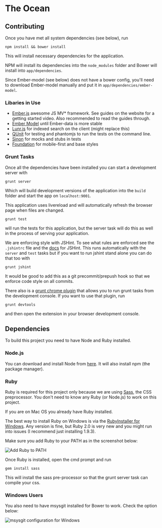 # The Ocean

## Contributing

Once you have met all system dependencies (see below), run 

    npm install && bower install

This will install necessary dependencies for the application. 

NPM will install its dependencies into the `node_modules` folder and Bower will install into `app/dependencies`.

Since Ember-model (see below) does not have a bower config, you'll need to download Ember-model manually and put it in `app/dependencies/ember-model`.

### Libaries in Use

- [Ember.js](http://emberjs.com) awesome JS MV* framework. See guides on the website for a getting started video. Also recommended to read the guides through.
- [Ember Model](https://github.com/ebryn/ember-model) until Ember-data is more stable
- [Lunr.js](http://lunrjs.com/) for indexed search on the client (might replace this)
- [QUnit](http://qunitjs.com/) for testing and phantomjs to run the tests on the command line.
- [Sinon](http://sinonjs.org/) for mocks and stubs in tests
- [Foundation](http://foundation.zurb.com/docs/) for mobile-first and base styles

### Grunt Tasks

Once all the dependencies have been installed you can start a development server with

    grunt server
    
Which will build development versions of the application into the `build` folder and start the app on `localhost:9001`. 

This application uses livereload and will automatically refresh the browser page when files are changed.

	grunt test
	
will run the tests for this application, but the server task will do this as well in the process of serving your application.

We are enforcing style with JSHint. To see what rules are enforced see the `.jshintrc` file and the [docs](http://www.jshint.com/docs/) for JSHint. This runs automatically with the `server` and `test` tasks but if you want to run jshint stand alone you can do that too with

	grunt jshint
	
It would be good to add this as a git precommit/prepush hook so that we enforce code style on all commits.

There also is a [grunt chrome plugin](https://chrome.google.com/webstore/detail/grunt-devtools/fbiodiodggnlakggeeckkjccjhhjndnb) that allows you to run grunt tasks from the development console. If you want to use that plugin, run

	grunt devtools
	
and then open the extension in your browser development console.

## Dependencies
To build this project you need to have Node and Ruby installed. 

### Node.js 

You can download and install Node from [here](http://nodejs.org). It will also install npm (the package manager).

### Ruby

Ruby is required for this project only because we are using [Sass](http://sass-lang.com/), the CSS preprocessor. You don't need to know any Ruby (or Node.js) to work on this project.

If you are on Mac OS you already have Ruby installed. 

The best way to install Ruby on Windows is via the [RubyInstaller for Windows](http://rubyinstaller.org/downloads/). Any version is fine, but Ruby 2.0 is very new and you might run into issues (I recommend just installing 1.9.3).

Make sure you add Ruby to your PATH as in the screenshot below:

![Add Ruby to PATH](http://cdn.impressivewebs.com/2012-08/sass-step-1.jpg)

Once Ruby is installed, open the cmd prompt and run

	gem install sass
	
This will install the sass pre-processor so that the grunt server task can compile your css.

### Windows Users

You also need to have msysgit installed for Bower to work. Check the option below:

![msysgit configuration for Windows](http://f.cl.ly/items/2V2O3i1p3R2F1r2v0a12/mysgit.png)